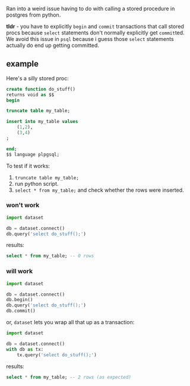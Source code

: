 Ran into a weird issue having to do with calling a stored
procedure in postgres from python.

**tldr** - you have to explicitly `begin` and `commit`
transactions that call stored procs because `select`
statements don't normally explicitly get `commit`ted. We
avoid this issue in `psql` because i guess those `select`
statements actually do end up getting committed.

## example

Here's a silly stored proc:

```sql
create function do_stuff()
returns void as $$
begin

truncate table my_table;

insert into my_table values
    (1,2),
    (3,4)
;

end;
$$ language plpgsql;
```

To test if it works:

1. `truncate table my_table;`
2. run python script.
3. `select * from my_table;` and check whether the rows were
   inserted.

### won't work

```python
import dataset

db = dataset.connect()
db.query('select do_stuff();')
```

results:

```sql
select * from my_table; -- 0 rows
```

### will work

```python
import dataset

db = dataset.connect()
db.begin()
db.query('select do_stuff();')
db.commit()
```

or, `dataset` lets you wrap all that up as a transaction:

```python
import dataset

db = dataset.connect()
with db as tx:
    tx.query('select do_stuff();')
```

results:

```sql
select * from my_table; -- 2 rows (as expected)
```
